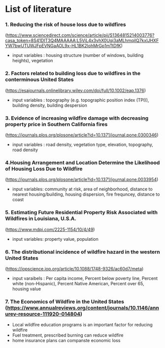 # List of literature 
### 1. Reducing the risk of house loss due to wildfires
(https://www.sciencedirect.com/science/article/pii/S1364815214003776?casa_token=8S41DIT3Q4MAAAAA:L5ViL4x3vhX0Uqi3aMLhmqilQ7kxIJHXFYW7bwUTUWJFpEVNGaAOL9x-HL1BK2lohMrGp1mTtDfK)
  * input variables : housing structure (number of windows, building heights), vegetation

### 2. Factors related to building loss due to wildfires in the conterminous United States
(https://esajournals.onlinelibrary.wiley.com/doi/full/10.1002/eap.1376)
   * input variables : topography (e.g. topographic position index (TPI)), building density, building despersion

### 3. Evidence of increasing wildfire damage with decreasing property price in Southern California fires 
(https://journals.plos.org/plosone/article?id=10.1371/journal.pone.0300346)
   * input variables : road density, vegetation type, elevation, topography, road density

### 4.Housing Arrangement and Location Determine the Likelihood of Housing Loss Due to Wildfire 
(https://journals.plos.org/plosone/article?id=10.1371/journal.pone.0033954)
   * input variables: community at risk, area of neighborhood, distance to nearest housing/building, housing dispersion, fire frequncey, distance to coast

### 5. Estimating Future Residential Property Risk Associated with Wildfires in Louisiana, U.S.A.
(https://www.mdpi.com/2225-1154/10/4/49)
  * input variables: property value, population

### 6. The distributional incidence of wildfire hazard in the western United States
(https://iopscience.iop.org/article/10.1088/1748-9326/ac60d7/meta)
  * input varaibels : Per capita income, Percent below poverty line, Percent white (non-Hispanic), Percent Native American, Percent over 65, housing value

### 7. The Economics of Wildfire in the United States (https://www.annualreviews.org/content/journals/10.1146/annurev-resource-111920-014804)
  * Local wildfire education programs is an important factor for reducing wildfire
  * Fuel treatment, prescribed burning can reduce wildfire
  * home insurance plans can companste economic loss

